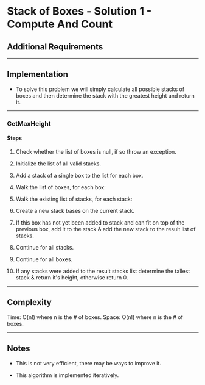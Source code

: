 # Stack of Boxes - Solution 1 - Compute And Count

## Additional Requirements

---

## Implementation
- To solve this problem we will simply calculate all possible stacks of boxes
and then determine the stack with the greatest height and return it.

---

### GetMaxHeight

#### Steps
1. Check whether the list of boxes is null, if so throw an exception.

2. Initialize the list of all valid stacks.

3. Add a stack of a single box to the list for each box.

4. Walk the list of boxes, for each box:

5. Walk the existing list of stacks, for each stack:

6. Create a new stack bases on the current stack.

7. If this box has not yet been added to stack and can fit on top of
the previous box, add it to the stack & add the new stack to the result
list of stacks.

8. Continue for all stacks.

9. Continue for all boxes.

10. If any stacks were added to the result stacks list determine the tallest
stack & return it's height, otherwise return 0.

---

## Complexity
Time: O(n!) where n is the # of boxes.
Space: O(n!) where n is the # of boxes.

---

## Notes
- This is not very efficient, there may be ways to improve it.

- This algorithm is implemented iteratively.

